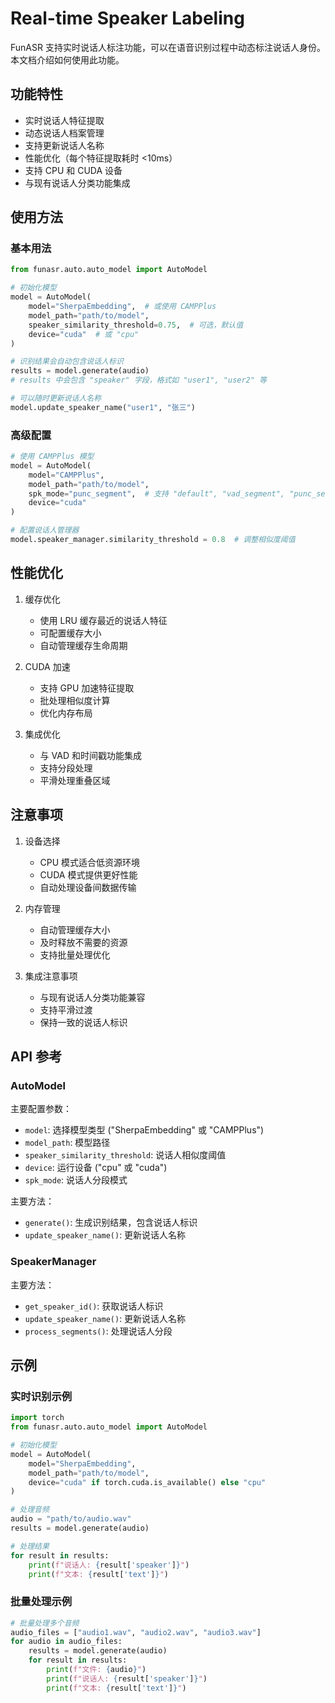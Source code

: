 # Real-time Speaker Labeling

FunASR 支持实时说话人标注功能，可以在语音识别过程中动态标注说话人身份。本文档介绍如何使用此功能。

## 功能特性

- 实时说话人特征提取
- 动态说话人档案管理
- 支持更新说话人名称
- 性能优化（每个特征提取耗时 <10ms）
- 支持 CPU 和 CUDA 设备
- 与现有说话人分类功能集成

## 使用方法

### 基本用法

```python
from funasr.auto.auto_model import AutoModel

# 初始化模型
model = AutoModel(
    model="SherpaEmbedding",  # 或使用 CAMPPlus
    model_path="path/to/model",
    speaker_similarity_threshold=0.75,  # 可选，默认值
    device="cuda"  # 或 "cpu"
)

# 识别结果会自动包含说话人标识
results = model.generate(audio)
# results 中会包含 "speaker" 字段，格式如 "user1", "user2" 等

# 可以随时更新说话人名称
model.update_speaker_name("user1", "张三")
```

### 高级配置

```python
# 使用 CAMPPlus 模型
model = AutoModel(
    model="CAMPPlus",
    model_path="path/to/model",
    spk_mode="punc_segment",  # 支持 "default", "vad_segment", "punc_segment"
    device="cuda"
)

# 配置说话人管理器
model.speaker_manager.similarity_threshold = 0.8  # 调整相似度阈值
```

## 性能优化

1. 缓存优化
   - 使用 LRU 缓存最近的说话人特征
   - 可配置缓存大小
   - 自动管理缓存生命周期

2. CUDA 加速
   - 支持 GPU 加速特征提取
   - 批处理相似度计算
   - 优化内存布局

3. 集成优化
   - 与 VAD 和时间戳功能集成
   - 支持分段处理
   - 平滑处理重叠区域

## 注意事项

1. 设备选择
   - CPU 模式适合低资源环境
   - CUDA 模式提供更好性能
   - 自动处理设备间数据传输

2. 内存管理
   - 自动管理缓存大小
   - 及时释放不需要的资源
   - 支持批量处理优化

3. 集成注意事项
   - 与现有说话人分类功能兼容
   - 支持平滑过渡
   - 保持一致的说话人标识

## API 参考

### AutoModel

主要配置参数：
- `model`: 选择模型类型 ("SherpaEmbedding" 或 "CAMPPlus")
- `model_path`: 模型路径
- `speaker_similarity_threshold`: 说话人相似度阈值
- `device`: 运行设备 ("cpu" 或 "cuda")
- `spk_mode`: 说话人分段模式

主要方法：
- `generate()`: 生成识别结果，包含说话人标识
- `update_speaker_name()`: 更新说话人名称

### SpeakerManager

主要方法：
- `get_speaker_id()`: 获取说话人标识
- `update_speaker_name()`: 更新说话人名称
- `process_segments()`: 处理说话人分段

## 示例

### 实时识别示例

```python
import torch
from funasr.auto.auto_model import AutoModel

# 初始化模型
model = AutoModel(
    model="SherpaEmbedding",
    model_path="path/to/model",
    device="cuda" if torch.cuda.is_available() else "cpu"
)

# 处理音频
audio = "path/to/audio.wav"
results = model.generate(audio)

# 处理结果
for result in results:
    print(f"说话人: {result['speaker']}")
    print(f"文本: {result['text']}")
```

### 批量处理示例

```python
# 批量处理多个音频
audio_files = ["audio1.wav", "audio2.wav", "audio3.wav"]
for audio in audio_files:
    results = model.generate(audio)
    for result in results:
        print(f"文件: {audio}")
        print(f"说话人: {result['speaker']}")
        print(f"文本: {result['text']}")
```
